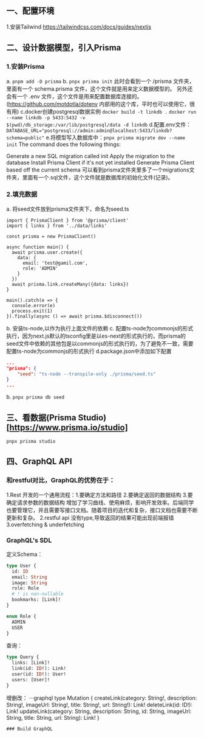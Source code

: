 ## 一、配置环境
1.安装Tailwind
https://tailwindcss.com/docs/guides/nextjs
## 二、设计数据模型，引入Prisma
### 1.安装Prisma
a. `pnpm add -D prisma`
b. `pnpx prisma init` 
此时会看到一个 /prisma 文件夹，里面有一个 schema.prisma 文件，这个文件就是用来定义数据模型的。
另外还会有一个 .env 文件，这个文件是用来配置数据库连接的。(https://github.com/motdotla/dotenv 内部用的这个库，平时也可以使用它，很有用)
c.docker创建postgresql数据实例
`docker build -t linkdb .`
`docker run --name linkdb -p 5433:5432 -v $(pwd)/db_storage:/var/lib/postgresql/data -d linkdb`
d.配置.env文件：`DATABASE_URL="postgresql://admin:admin@localhost:5433/linkdb?schema=public"`
e.将模型写入数据库中：`pnpx prisma migrate dev --name init`
The command does the following things:

Generate a new SQL migration called init
Apply the migration to the database
Install Prisma Client if it's not yet installed
Generate Prisma Client based off the current schema
可以看到prisma文件夹里多了一个migrations文件夹，里面有一个.sql文件，这个文件就是数据库的初始化文件(记录)。
### 2.填充数据
a. 将seed文件放到prisma文件夹下，命名为seed.ts
```TS
import { PrismaClient } from '@prisma/client'
import { links } from '../data/links'

const prisma = new PrismaClient()

async function main() {
  await prisma.user.create({
    data: {
      email: 'test@gamil.com',
      role: 'ADMIN'
    }
  })
  await prisma.link.createMany({data: links})
}

main().catch(e => {
  console.error(e)
  process.exit(1)
}).finally(async () => await prisma.$disconnect())

```
b. 安装ts-node,以作为执行上面文件的依赖
c. 配置ts-node为commonjs的形式执行，因为next.js默认的tsconfig里是以es-next的形式执行的，而prisma的seed文件中依赖的其他包是以commonjs的形式执行的，为了避免不一致，需要配置ts-node为commonjs的形式执行
d.package.json中添加如下配置
```JSON
...
"prisma": {
    "seed": "ts-node --transpile-only ./prisma/seed.ts"
}
...
```
b. `pnpx prisma db seed`

## 三、看数据(Prisma Studio)[https://www.prisma.io/studio]
`pnpx prisma studio`

## 四、GraphQL API
### 和restful对比，GraphQL的优势在于：
1.Rest 开发的一个通用流程：1.要确定方法和路径 2.要确定返回的数据结构 3.要确定请求参数的数据结构
增加了学习曲线、使用麻烦，影响开发效率。后端同学也要管理它，并且需要写接口文档。随着项目的迭代和复杂，接口文档也需要不断更新和复杂。
2.restful api 没有type,导致返回的结果可能出现前端报错
3.overfetching & underfetching

### GraphQL's SDL
定义Schema：
```graphql
type User {
  id: ID
  email: String
  image: String
  role: Role
  # ! is non-nullable
  bookmarks: [Link]!
}

enum Role {
  ADMIN
  USER
}
```
查询：
```graphql
type Query {
  links: [Link]!
  link(id: ID!): Link!
  user(id: ID!): User!
  users: [User]!
}
```
增删改：
···graphql
type Mutation {
  createLink(category: String!, description: String!, imageUrl: String!, title: String!, url: String!): Link!
  deleteLink(id: ID!): Link!
  updateLink(category: String, description: String, id: String, imageUrl: String, title: String, url: String): Link!
}
```
### Build GraphQL
